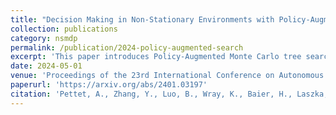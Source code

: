 ```yaml
---
title: "Decision Making in Non-Stationary Environments with Policy-Augmented Search"
collection: publications
category: nsmdp
permalink: /publication/2024-policy-augmented-search
excerpt: 'This paper introduces Policy-Augmented Monte Carlo tree search (PA-MCTS), which combines out-of-date policy estimates with online search using up-to-date environment models for decision-making in non-stationary environments.'
date: 2024-05-01
venue: 'Proceedings of the 23rd International Conference on Autonomous Agents and Multiagent Systems'
paperurl: 'https://arxiv.org/abs/2401.03197'
citation: 'Pettet, A., Zhang, Y., Luo, B., Wray, K., Baier, H., Laszka, A., Dubey, A., & Mukhopadhyay, A. (2024). &quot;Decision Making in Non-Stationary Environments with Policy-Augmented Search.&quot; <i>Proceedings of the 23rd International Conference on Autonomous Agents and Multiagent Systems</i>. 2417-2419.'
---
```


